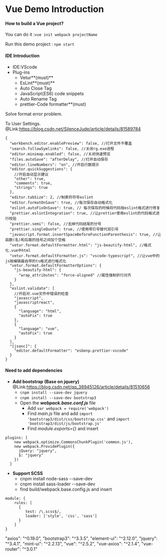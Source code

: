 # Vue Demo Introduction

#### How to build a Vue project?
You can do it :`vue init webpack projectName `

Run this demo project : `npm start` 

#### IDE Introduction 
* IDE:VScode
* Plug-ins
    * Vetur**(must)**
    * EsLint**(must)**
    * Auto Close Tag
    * JavaScript(ES6) code snippets
    * Auto Rename Tag
    * prettier-Code formatter**(must)
    
Solve format error problem.

To User Settings.
@Link:https://blog.csdn.net/SilenceJude/article/details/81589784
```
{
  "workbench.editor.enablePreview": false, //打开文件不覆盖
  "search.followSymlinks": false, //关闭rg.exe进程
  "editor.minimap.enabled": false, //关闭快速预览
  "files.autoSave": "afterDelay", //打开自动保存
  "editor.lineNumbers": "on", //开启行数提示
  "editor.quickSuggestions": {
    //开启自动显示建议
    "other": true,
    "comments": true,
    "strings": true
  },
  "editor.tabSize": 2, //制表符符号eslint
  "editor.formatOnSave": true, //每次保存自动格式化
  "eslint.autoFixOnSave": true, // 每次保存的时候将代码按eslint格式进行修复
  "prettier.eslintIntegration": true, //让prettier使用eslint的代码格式进行校验
  "prettier.semi": false, //去掉代码结尾的分号
  "prettier.singleQuote": true, //使用带引号替代双引号
  "javascript.format.insertSpaceBeforeFunctionParenthesis": true, //让函数(名)和后面的括号之间加个空格
  "vetur.format.defaultFormatter.html": "js-beautify-html", //格式化.vue中html
  "vetur.format.defaultFormatter.js": "vscode-typescript", //让vue中的js按编辑器自带的ts格式进行格式化
  "vetur.format.defaultFormatterOptions": {
    "js-beautify-html": {
      "wrap_attributes": "force-aligned" //属性强制折行对齐
    }
  },
  "eslint.validate": [
    //开启对.vue文件中错误的检查
    "javascript",
    "javascriptreact",
    {
      "language": "html",
      "autoFix": true
    },
    {
      "language": "vue",
      "autoFix": true
    }
  ],
  "[jsonc]": {
    "editor.defaultFormatter": "esbenp.prettier-vscode"
  }
}

```

  
#### Need to add dependencies

+ **Add bootstrap (Base on jquery)** @Link:https://blog.csdn.net/qq_38945126/article/details/81510656
    * `cnpm install --save-dev jquery` 
    * `cnpm install --save-dev bootstrap3`
    * Open the **_webpack.base.conf.js_** file
       *  Add `var webpack = require('webpack')` 
       *  Find _main.js_ file and add `import 'bootstrap3/dist/css/bootstrap.css'` and `import 'bootstrap3/dist/js/bootstrap.js'`
       *  Find _module.exports={}_ and insert 
```
plugins: [
    new webpack.optimize.CommonsChunkPlugin('common.js'),
    new webpack.ProvidePlugin({
      jQuery: "jquery",
      $: "jquery"
    })
  ]
```

+ **Support SCSS**
    * cnpm install node-sass --save-dev
    * cnpm install sass-loader --save-dev
    * find build/webpack.base.config.js and insert 
```
module: {
    rules: [
      {
         test: /\.scss$/,
         loader: ['style', 'css', 'sass']
      }
    ]
}
```
"axios": "^0.19.0",
    "bootstrap3": "^3.3.5",
    "element-ui": "^2.12.0",
    "jquery": "^3.4.1",
    "mint-ui": "^2.2.13",
    "vue": "^2.5.2",
    "vue-axios": "^2.1.4",
    "vue-router": "^3.0.1"
   
    
